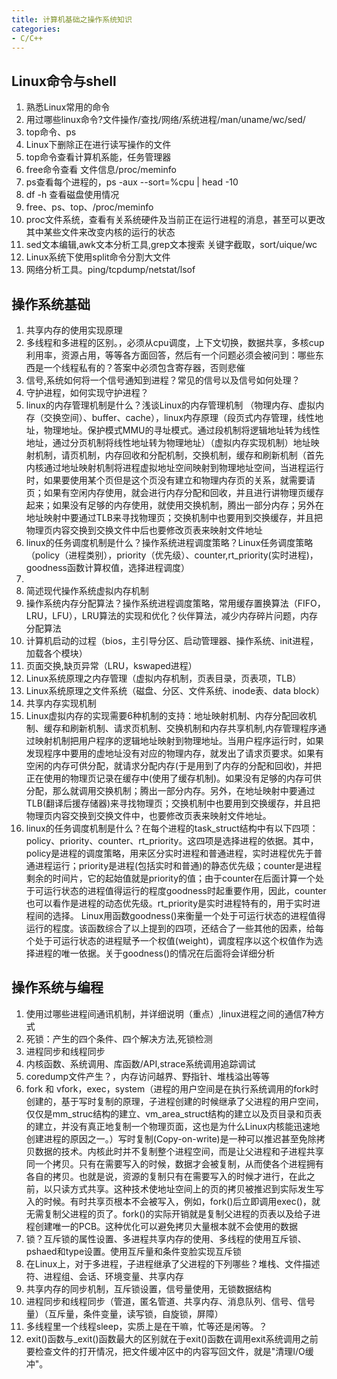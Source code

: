 ```yaml
---
title: 计算机基础之操作系统知识
categories: 
- C/C++
---
```



## Linux命令与shell
1. 熟悉Linux常用的命令
2. 用过哪些linux命令?文件操作/查找/网络/系统进程/man/uname/wc/sed/
3. top命令、ps
4. Linux下删除正在进行读写操作的文件
5. top命令查看计算机系能，任务管理器
23.	free命令查看 文件信息/proc/meminfo
24.	ps查看每个进程的，ps -aux --sort=%cpu | head -10
25.	df -h 查看磁盘使用情况
26.	free、ps、top、/proc/meminfo
34.	proc文件系统，查看有关系统硬件及当前正在运行进程的消息，甚至可以更改其中某些文件来改变内核的运行的状态
35.	sed文本编辑,awk文本分析工具,grep文本搜索 关键字截取，sort/uique/wc
83.	Linux系统下使用split命令分割大文件
84.	网络分析工具。ping/tcpdump/netstat/lsof

## 操作系统基础
1. 共享内存的使用实现原理
2. 多线程和多进程的区别。，必须从cpu调度，上下文切换，数据共享，多核cup利用率，资源占用，等等各方面回答，然后有一个问题必须会被问到：哪些东西是一个线程私有的？答案中必须包含寄存器，否则悲催
3. 信号,系统如何将一个信号通知到进程？常见的信号以及信号如何处理？
4. 守护进程，如何实现守护进程？
5. linux的内存管理机制是什么？浅谈Linux的内存管理机制 （物理内存、虚拟内存（交换空间）、buffer、cache），linux内存原理（段页式内存管理，线性地址，物理地址。保护模式MMU的寻址模式。通过段机制将逻辑地址转为线性地址，通过分页机制将线性地址转为物理地址）（虚拟内存实现机制）地址映射机制，请页机制，内存回收和分配机制，交换机制，缓存和刷新机制（首先内核通过地址映射机制将进程虚拟地址空间映射到物理地址空间，当进程运行时，如果要使用某个页但是这个页没有建立和物理内存页的关系，就需要请页；如果有空闲内存使用，就会进行内存分配和回收，并且进行讲物理页缓存起来；如果没有足够的内存使用，就使用交换机制，腾出一部分内存；另外在地址映射中要通过TLB来寻找物理页；交换机制中也要用到交换缓存，并且把物理页内容交换到交换文件中后也要修改页表来映射文件地址
8. linux的任务调度机制是什么？操作系统进程调度策略？Linux任务调度策略（policy（进程类别），priority（优先级）、counter,rt_priority(实时进程)，goodness函数计算权值，选择进程调度）
9. 
9. 简述现代操作系统虚拟内存机制
10. 操作系统内存分配算法？操作系统进程调度策略，常用缓存置换算法（FIFO，LRU，LFU），LRU算法的实现和优化？伙伴算法，减少内存碎片问题，内存分配算法
11. 计算机启动的过程（bios，主引导分区、启动管理器、操作系统、init进程，加载各个模块）
12. 页面交换,缺页异常（LRU，kswaped进程）
13. Linux系统原理之内存管理（虚拟内存机制，页表目录，页表项，TLB）
80.	Linux系统原理之文件系统（磁盘、分区、文件系统、inode表、data block）
83.	共享内存实现机制
84.	Linux虚拟内存的实现需要6种机制的支持：地址映射机制、内存分配回收机制、缓存和刷新机制、请求页机制、交换机制和内存共享机制,内存管理程序通过映射机制把用户程序的逻辑地址映射到物理地址。当用户程序运行时，如果发现程序中要用的虚地址没有对应的物理内存，就发出了请求页要求。如果有空闲的内存可供分配，就请求分配内存(于是用到了内存的分配和回收)，并把正在使用的物理页记录在缓存中(使用了缓存机制)。如果没有足够的内存可供分配，那么就调用交换机制；腾出一部分内存。另外，在地址映射中要通过TLB(翻译后援存储器)来寻找物理页；交换机制中也要用到交换缓存，并且把物理页内容交换到交换文件中，也要修改页表来映射文件地址。
85.	linux的任务调度机制是什么？在每个进程的task_struct结构中有以下四项：policy、priority、counter、rt_priority。这四项是选择进程的依据。其中，policy是进程的调度策略，用来区分实时进程和普通进程，实时进程优先于普通进程运行；priority是进程(包括实时和普通)的静态优先级；counter是进程剩余的时间片，它的起始值就是priority的值；由于counter在后面计算一个处于可运行状态的进程值得运行的程度goodness时起重要作用，因此，counter 也可以看作是进程的动态优先级。rt_priority是实时进程特有的，用于实时进程间的选择。 Linux用函数goodness()来衡量一个处于可运行状态的进程值得运行的程度。该函数综合了以上提到的四项，还结合了一些其他的因素，给每个处于可运行状态的进程赋予一个权值(weight)，调度程序以这个权值作为选择进程的唯一依据。关于goodness()的情况在后面将会详细分析


## 操作系统与编程
1. 使用过哪些进程间通讯机制，并详细说明（重点）,linux进程之间的通信7种方式
2. 死锁：产生的四个条件、四个解决方法,死锁检测
3. 进程同步和线程同步
4. 内核函数、系统调用、库函数/API,strace系统调用追踪调试
5. coredump文件产生？，内存访问越界、野指针、堆栈溢出等等
6. fork 和 vfork，exec，system（进程的用户空间是在执行系统调用的fork时创建的，基于写时复制的原理，子进程创建的时候继承了父进程的用户空间，仅仅是mm_struc结构的建立、vm_area_struct结构的建立以及页目录和页表的建立，并没有真正地复制一个物理页面，这也是为什么Linux内核能迅速地创建进程的原因之一。）写时复制(Copy-on-write)是一种可以推迟甚至免除拷贝数据的技术。内核此时并不复制整个进程空间，而是让父进程和子进程共享同一个拷贝。只有在需要写入的时候，数据才会被复制，从而使各个进程拥有各自的拷贝。也就是说，资源的复制只有在需要写入的时候才进行，在此之前，以只读方式共享。这种技术使地址空间上的页的拷贝被推迟到实际发生写入的时候。有时共享页根本不会被写入，例如，fork()后立即调用exec()，就无需复制父进程的页了。fork()的实际开销就是复制父进程的页表以及给子进程创建唯一的PCB。这种优化可以避免拷贝大量根本就不会使用的数据
7. 锁？互斥锁的属性设置、多进程共享内存的使用、多线程的使用互斥锁、pshaed和type设置。使用互斥量和条件变脸实现互斥锁
8. 在Linux上，对于多进程，子进程继承了父进程的下列哪些？堆栈、文件描述符、进程组、会话、环境变量、共享内存
9. 共享内存的同步机制，互斥锁设置，信号量使用，无锁数据结构 
78.	进程同步和线程同步（管道，匿名管道、共享内存、消息队列、信号、信号量）（互斥量，条件变量，读写锁，自旋锁，屏障）
79.	多线程里一个线程sleep，实质上是在干嘛，忙等还是闲等。？
80.	exit()函数与_exit()函数最大的区别就在于exit()函数在调用exit系统调用之前要检查文件的打开情况，把文件缓冲区中的内容写回文件，就是"清理I/O缓冲"。